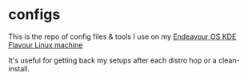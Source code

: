 # configs

This is the repo of config files & tools I use on my [Endeavour OS KDE Flavour Linux machine](https://endeavouros.com/)

It's useful for getting back my setups after each distro hop or a clean-install.
